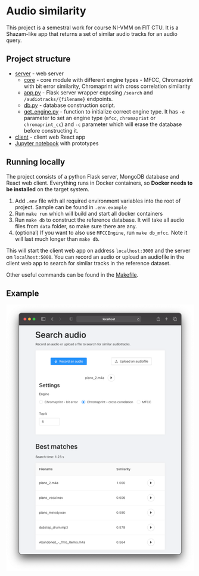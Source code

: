 # Audio similarity

This project is a semestral work for course NI-VMM on FIT CTU. It is a Shazam-like app that returns a set of similar audio tracks for an audio query.

## Project structure

 - [server](server) - web server
   - [core](server/core) - core module with different engine types - MFCC, Chromaprint with bit error similarity, Chromaprint with cross correlation similarity
   - [app.py](server/app.py) - Flask server wrapper exposing `/search` and `/audiotracks/{filename}` endpoints.
   - [db.py](server/db.py) - database construction script.
   - [get_engine.py](server/db.py) - function to initialize correct engine type. It has `-e` parameter to set an engine type (`mfcc`, `chromaprint` or `chromaprint_cc`) and `-c` parameter which will erase the database before constructing it.
 - [client](client) - client web React app
 - [Jupyter notebook](audio_similarity_prototype.ipynb) with prototypes

## Running locally

The project consists of a python Flask server, MongoDB database and React web client. Everything runs in Docker containers, so **Docker needs to be installed** on the target system.

1. Add `.env` file with all required environment variables into the root of project. Sample can be found in `.env.example`
2. Run `make run` which will build and start all docker containers
3. Run `make db` to construct the reference database. It will take all audio files from `data` folder, so make sure there are any.
4. (optional) If you want to also use `MFCCEngine`, run `make db_mfcc`. Note it will last much longer than `make db`.

This will start the client web app on address `localhost:3000` and the server on `localhost:5000`. You can record an audio or upload an audiofile in the client web app to search for similar tracks in the reference dataset.

Other useful commands can be found in the [Makefile](Makefile).

## Example

![example.png](example.png)
